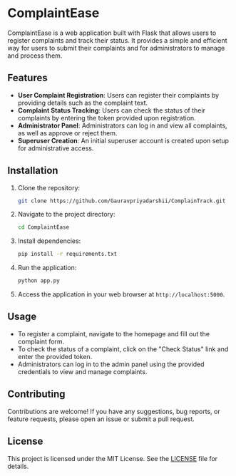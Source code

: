 # ComplaintEase

ComplaintEase is a web application built with Flask that allows users to register complaints and track their status. It provides a simple and efficient way for users to submit their complaints and for administrators to manage and process them.

## Features

- **User Complaint Registration**: Users can register their complaints by providing details such as the complaint text.
- **Complaint Status Tracking**: Users can check the status of their complaints by entering the token provided upon registration.
- **Administrator Panel**: Administrators can log in and view all complaints, as well as approve or reject them.
- **Superuser Creation**: An initial superuser account is created upon setup for administrative access.

## Installation

1. Clone the repository:

    ```bash
    git clone https://github.com/Gauravpriyadarshii/ComplainTrack.git
    ```

2. Navigate to the project directory:

    ```bash
    cd ComplaintEase
    ```

3. Install dependencies:

    ```bash
    pip install -r requirements.txt
    ```

4. Run the application:

    ```bash
    python app.py
    ```

5. Access the application in your web browser at `http://localhost:5000`.

## Usage

- To register a complaint, navigate to the homepage and fill out the complaint form.
- To check the status of a complaint, click on the "Check Status" link and enter the provided token.
- Administrators can log in to the admin panel using the provided credentials to view and manage complaints.

## Contributing

Contributions are welcome! If you have any suggestions, bug reports, or feature requests, please open an issue or submit a pull request.

## License

This project is licensed under the MIT License. See the [LICENSE](LICENSE) file for details.
